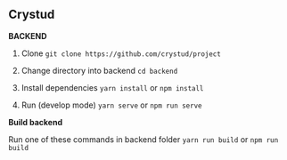 ## Crystud

**BACKEND**
1. Clone
`git clone https://github.com/crystud/project`

2. Change directory into backend
`cd backend`

3. Install dependencies
`yarn install` or `npm install`

4. Run (develop mode)
`yarn serve` or `npm run serve`

**Build backend**

Run one of these commands in backend folder
`yarn run build` or `npm run build`
